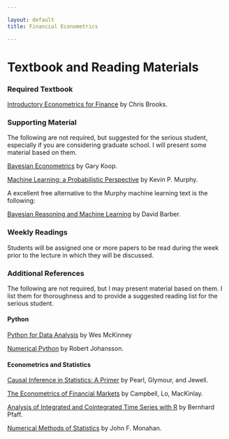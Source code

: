 ```yaml
---

layout: default
title: Financial Econometrics 

---
```


# Textbook and Reading Materials

### Required Textbook

[Introductory Econometrics for Finance](http://www.cambridge.org/us/academic/subjects/economics/finance/introductory-econometrics-finance-3rd-edition?format=PB) by Chris Brooks.

### Supporting Material

The following are not required, but suggested for the serious student, especially if you are considering graduate
school. I will present some material based on them.

[Bayesian Econometrics](http://www.wiley.com/WileyCDA/WileyTitle/productCd-0470845678.html) by Gary Koop.

[Machine Learning: a Probabilistic Perspective](https://www.cs.ubc.ca/~murphyk/MLbook/) by Kevin P. Murphy. 

A excellent free alternative to the Murphy machine learning text is the following:

[Bayesian Reasoning and Machine Learning](http://web4.cs.ucl.ac.uk/staff/D.Barber/pmwiki/pmwiki.php?n=Brml.HomePage) by David Barber.


### Weekly Readings

Students will be assigned one or more papers to be read during the week prior to the lecture in which they will be discussed.

### Additional References

The following are not required, but I may present material based on them. I list them for thoroughness and to provide a suggested reading list for the serious student. 

#### Python

[Python for Data Analysis](http://shop.oreilly.com/product/0636920023784.do?code=WKDATASC) by Wes McKinney

[Numerical Python](https://jrjohansson.github.io/numericalpython.html) by Robert Johansson. 

#### Econometrics and Statistics 

[Causal Inference in Statistics: A Primer](http://bayes.cs.ucla.edu/PRIMER/) by Pearl, Glymour, and Jewell.

[The Econometrics of Financial Markets](http://press.princeton.edu/titles/5904.html) by Campbell, Lo, MacKinlay.

[Analysis of Integrated and Cointegrated Time Series with R](http://www.pfaffikus.de/springer.html) by Bernhard Pfaff. 

[Numerical Methods of Statistics](http://goo.gl/iQsHCk) by John F. Monahan. 




